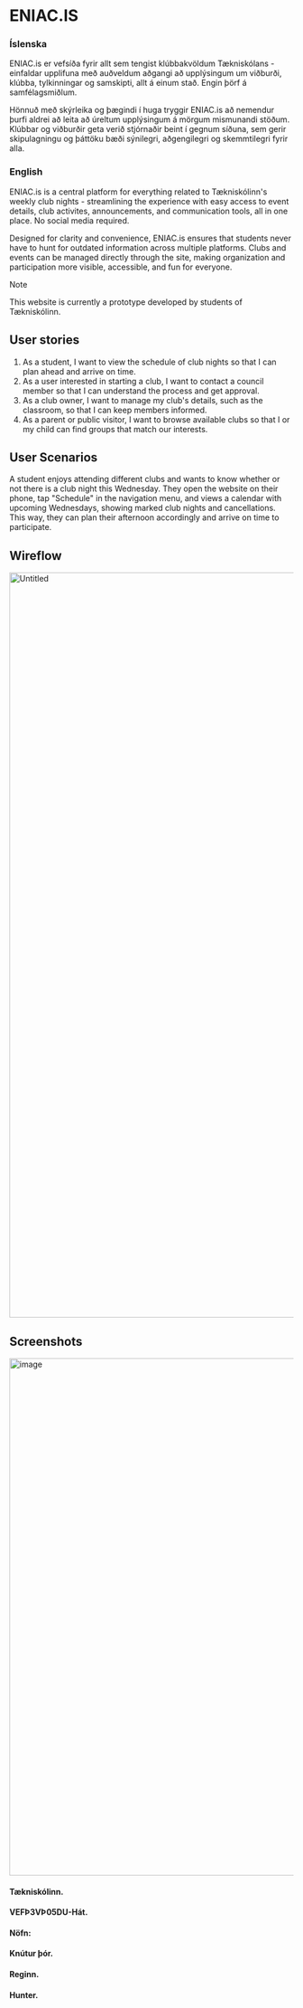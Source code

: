 # ENIAC.IS

### Íslenska
ENIAC.is er vefsíða fyrir allt sem tengist klúbbakvöldum Tækniskólans - einfaldar upplifuna með auðveldum aðgangi að upplýsingum um viðburði, klúbba, tylkinningar og samskipti, allt á einum stað. Engin þörf á samfélagsmiðlum.

Hönnuð með skýrleika og þægindi í huga tryggir ENIAC.is að nemendur þurfi aldrei að leita að úreltum upplýsingum á mörgum mismunandi stöðum. Klúbbar og viðburðir geta verið stjórnaðir beint í gegnum síðuna, sem gerir skipulagningu og þáttöku bæði sýnilegri, aðgengilegri og skemmtilegri fyrir alla.

### English
ENIAC.is is a central platform for everything related to Tækniskólinn's weekly club nights - streamlining the experience with easy access to event details, club activites, announcements, and communication tools, all in one place. No social media required.

Designed for clarity and convenience, ENIAC.is ensures that students never have to hunt for outdated information across multiple platforms. Clubs and events can be managed directly through the site, making organization and participation more visible, accessible, and fun for everyone.

> [!NOTE]
> This website is currently a prototype developed by students of Tækniskólinn.

## User stories

1. As a student, I want to view the schedule of club nights so that I can plan ahead and arrive on time.
2. As a user interested in starting a club, I want to contact a council member so that I can understand the process and get approval.
3. As a club owner, I want to manage my club's details, such as the classroom, so that I can keep members informed.
4. As a parent or public visitor, I want to browse available clubs so that I or my child can find groups that match our interests. 

## User Scenarios

A student enjoys attending different clubs and wants to know whether or not there is a club night this Wednesday. They open the website on their phone, tap "Schedule" in the navigation menu, and views a calendar with upcoming Wednesdays, showing marked club nights and cancellations. This way, they can plan their afternoon accordingly and arrive on time to participate.

## Wireflow
<img width="1879" height="1318" alt="Untitled" src="https://github.com/user-attachments/assets/3e7a21bf-d72f-49e7-b277-272054904df7" />

## Screenshots

<img width="1854" height="915" alt="image" src="https://github.com/user-attachments/assets/928b9b87-fb0a-4249-ae08-64d9ab203851" />



  #### Tækniskólinn.
  #### VEFÞ3VÞ05DU-Hát.
  #### Nöfn:
  #### Knútur þór.
  #### Reginn.
  #### Hunter.

